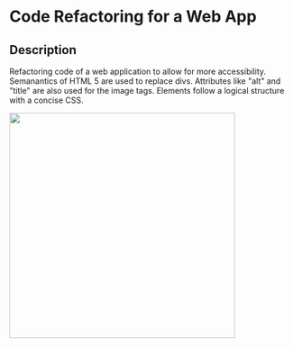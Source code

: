 # Code Refactoring for a Web App

## Description

Refactoring code of a web application to allow for more accessibility. Semanantics of HTML 5 are used to replace divs. Attributes like "alt" and "title" are also used for the image tags. Elements follow a logical structure with a concise CSS.

<img src="assets/images/digital-marketing-meeting.jpg" height="400">
